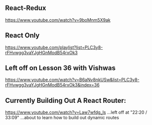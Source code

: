 ## React-Redux
https://www.youtube.com/watch?v=9boMnm5X9ak

## React Only
https://www.youtube.com/playlist?list=PLC3y8-rFHvwgg3vaYJgHGnModB54rxOk3

## Left off on Lesson 36 with Vishwas
https://www.youtube.com/watch?v=B6aNv8nkUSw&list=PLC3y8-rFHvwgg3vaYJgHGnModB54rxOk3&index=36

## Currently Building Out A React Router:
https://www.youtube.com/watch?v=Law7wfdg_ls
...left off at "22:20 / 33:09"
...about to learn how to build out dynamic routes
